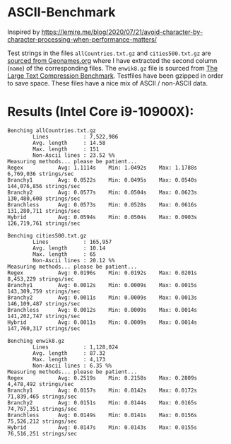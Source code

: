 # ASCII-Benchmark
Inspired by https://lemire.me/blog/2020/07/21/avoid-character-by-character-processing-when-performance-matters/

Test strings in the files `allCountries.txt.gz` and `cities500.txt.gz` are [sourced from Geonames.org](https://download.geonames.org/export/dump/) where I have extracted the second column (`name`) of the corresponding files. The `enwik8.gz` file is sourced from [The Large Text Compression Benchmark](http://mattmahoney.net/dc/textdata.html). Testfiles have been gzipped in order to save space. These files have a nice mix of ASCII / non-ASCII data.

# Results (Intel Core i9-10900X):

    Benching allCountries.txt.gz
            Lines           : 7,522,986
            Avg. length     : 14.58
            Max. length     : 151
            Non-Ascii lines : 23.52 %%
    Measuring methods... please be patient...
    Regex           Avg: 1.1114s    Min: 1.0492s    Max: 1.1788s       6,769,036 strings/sec
    Branchy1        Avg: 0.0522s    Min: 0.0495s    Max: 0.0540s     144,076,856 strings/sec
    Branchy2        Avg: 0.0577s    Min: 0.0504s    Max: 0.0623s     130,480,608 strings/sec
    Branchless      Avg: 0.0573s    Min: 0.0528s    Max: 0.0616s     131,280,711 strings/sec
    Hybrid          Avg: 0.0594s    Min: 0.0504s    Max: 0.0903s     126,719,761 strings/sec

    Benching cities500.txt.gz
            Lines           : 165,957
            Avg. length     : 10.14
            Max. length     : 65
            Non-Ascii lines : 20.12 %%
    Measuring methods... please be patient...
    Regex           Avg: 0.0196s    Min: 0.0192s    Max: 0.0201s       8,453,229 strings/sec
    Branchy1        Avg: 0.0012s    Min: 0.0009s    Max: 0.0015s     143,309,759 strings/sec
    Branchy2        Avg: 0.0011s    Min: 0.0009s    Max: 0.0013s     146,109,487 strings/sec
    Branchless      Avg: 0.0012s    Min: 0.0009s    Max: 0.0014s     141,202,747 strings/sec
    Hybrid          Avg: 0.0011s    Min: 0.0009s    Max: 0.0014s     147,760,317 strings/sec

    Benching enwik8.gz
            Lines           : 1,128,024
            Avg. length     : 87.32
            Max. length     : 4,173
            Non-Ascii lines : 6.35 %%
    Measuring methods... please be patient...
    Regex           Avg: 0.2519s    Min: 0.2158s    Max: 0.2809s       4,478,492 strings/sec
    Branchy1        Avg: 0.0157s    Min: 0.0142s    Max: 0.0172s      71,839,465 strings/sec
    Branchy2        Avg: 0.0151s    Min: 0.0144s    Max: 0.0165s      74,767,351 strings/sec
    Branchless      Avg: 0.0149s    Min: 0.0141s    Max: 0.0156s      75,526,212 strings/sec
    Hybrid          Avg: 0.0147s    Min: 0.0143s    Max: 0.0155s      76,516,251 strings/sec
